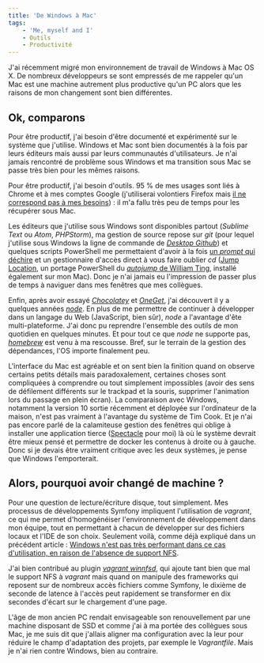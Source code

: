 ```yaml
---
title: 'De Windows à Mac'
tags:
    - 'Me, myself and I'
    - Outils
    - Productivité
---
```


J'ai récemment migré mon environnement de travail de Windows à Mac OS X. De
nombreux développeurs se sont empressés de me rappeler qu'un Mac est une machine
autrement plus productive qu'un PC alors que les raisons de mon changement sont
bien différentes.

<!-- more -->

## Ok, comparons

Pour être productif, j'ai besoin d'être documenté et expérimenté sur le système
que j'utilise. Windows et Mac sont bien documentés à la fois par leurs éditeurs
mais aussi par leurs communautés d'utilisateurs. Je n'ai jamais rencontré de
problème sous Windows et ma transition sous Mac se passe très bien pour les
mêmes raisons.

Pour être productif, j'ai besoin d'outils. 95 % de mes usages sont liés à Chrome
et à mes comptes Google (j'utiliserai volontiers Firefox mais
[il ne correspond pas à mes besoins](/2014/11/utilisabilite-logiciel-libre-firefox/))&nbsp;:
il m'a fallu très peu de temps pour les récupérer sous Mac.

Les éditeurs que j'utilise sous Windows sont disponibles partout (_Sublime Text_
ou _Atom_, _PHPStorm_), ma gestion de source repose sur _git_ (pour lequel
j'utilise sous Windows la ligne de commande de
[_Desktop Github_](https://desktop.github.com/)) et quelques scripts PowerShell
me permettaient d'avoir à la fois
[un _prompt_ qui déchire](http://www.git-attitude.fr/2013/05/22/prompt-git-qui-dechire/)
et un gestionnaire d'accès direct à vous faire oublier _cd_
([Jump Location](https://github.com/tkellogg/Jump-Location), un portage
PowerShell du [_autojump_ de William Ting](https://github.com/wting/autojump),
installé également sur mon Mac). Donc je n'ai jamais eu l'impression de passer
plus de temps à naviguer dans mes fenêtres que mes collègues.

Enfin, après avoir essayé [_Chocolatey_](https://chocolatey.org/) et
[_OneGet_](https://github.com/OneGet/oneget), j'ai découvert il y a quelques
années [_node_](https://nodejs.org/). En plus de me permettre de continuer à
développer dans un langage du Web (JavaScript, bien sûr), _node_ a l'avantage
d'ête multi-plateforme. J'ai donc pu reprendre l'ensemble des outils de mon
quotidien en quelques minutes. Et pour tout ce que _node_ ne supporte pas,
[_homebrew_](http://brew.sh/) est venu à ma rescousse. Bref, sur le terrain de
la gestion des dépendances, l'OS importe finalement peu.

L'interface du Mac est agréable et on sent bien la finition quand on observe
certains petits détails mais paradoxalement, certaines choses sont compliquées à
comprendre ou tout simplement impossibles (avoir des sens de défilement
différents sur le <span lang="en">trackpad</span> et la souris, supprimer
l'animation lors du passage en plein écran). La comparaison avec Windows,
notamment la version 10 sortie récemment et déployée sur l'ordinateur de la
maison, n'est pas vraiment à l'avantage du système de Tim Cook. Et je n'ai pas
encore parlé de la calamiteuse gestion des fenêtres qui oblige à installer une
application tierce ([Spectacle](http://spectacleapp.com/) pour moi) là où le
système devrait être mieux pensé et permettre de docker les contenus à droite ou
à gauche. Donc si je devais être vraiment critique avec les deux systèmes, je
pense que Windows l'emporterait.

## Alors, pourquoi avoir changé de machine ?

Pour une question de lecture/écriture disque, tout simplement. Mes processus de
développements Symfony impliquent l'utilisation de _vagrant_, ce qui me permet
d'homogénéiser l'environnement de développement dans mon équipe, tout en
permettant à chacun de développer sur des fichiers locaux et l'IDE de son choix.
Seulement voilà, comme déjà expliqué dans un précédent article&nbsp;:
[Windows n'est pas très performant dans ce cas d'utilisation, en raison de l'absence de support NFS](/2014/06/vagrant-windows-et-nfs/).

J'ai bien contribué au plugin
[_vagrant winnfsd_](https://github.com/winnfsd/vagrant-winnfsd), qui ajoute tant
bien que mal le support NFS à _vagrant_ mais quand on manipule des frameworks
qui reposent sur de nombreux accès fichiers comme Symfony, le dixième de seconde
de latence à l'accès peut rapidement se transformer en dix secondes d'écart sur
le chargement d'une page.

L'âge de mon ancien PC rendait envisageable son renouvellement par une machine
disposant de SSD et comme j'ai à ma portée des collègues sous Mac, je me suis
dit que j'allais aligner ma configuration avec la leur pour réduire le champ
d'adaptation des projets, par exemple le _Vagrantfile_. Mais je n'ai rien contre
Windows, bien au contraire.
